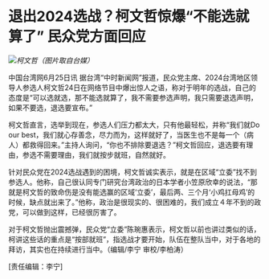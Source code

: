 

# 退出2024选战？柯文哲惊爆“不能选就算了” 民众党方面回应

![](https://inews.gtimg.com/newsapp_bt/0/15800260642/1000)_柯文哲（图片取自台媒）_

中国台湾网6月25日讯
据台湾“中时新闻网”报道，民众党主席、2024台湾地区领导人参选人柯文哲24日在网络节目中爆出惊人之语，称对于明年的选战，自己的态度是“可以选就选，那不能选就算了，我不需要参选声明，我只需要退选声明，如果不要选，退选要宣布。”

柯文哲直言，选举到现在，参选人们压力都太大，只有他最轻松，并称“我们就Do our
best，我们就心存善念，尽力而为，这样就好了，当医生也不是每一个（病人）都救得回来。”主持人询问，“你也不排除要退选？”柯文哲回应，退选要有理由，参选不需要理由，我们就按步就班，自然就好。

针对民众党在2024选战遇到的困境，柯文哲诚实表示，就是在区域“立委”找不到参选人。他称，自己很认同专门研究台湾政治的日本学者小笠原欣幸的说法，“那就是柯文哲的致命伤是没有能选赢的区域‘立委’，最后两、三个月‘小鸡扛母鸡’的时候，缺点就出来了。”他称，政治是很现实的、很困难的，我们成立４年不到的政党，可以做到这样，已经很厉害了。

对于柯文哲抛出震撼弹，民众党“立委”陈琬惠表示，柯文哲以前也讲过类似的话，柯讲这些话的重点是“按部就班”，指选战才要开始，队伍在整队当中，对于各地的拜访，其实也在持续进行当中。（编辑/李宁
审校/李柏涛）

[责任编辑：李宁]

